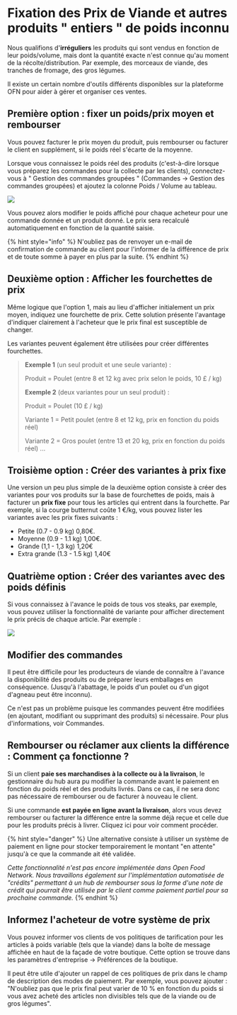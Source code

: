 # Fixation des Prix de Viande et autres produits " entiers " de poids inconnu

Nous qualifions d'**irréguliers** les produits qui sont vendus en fonction de leur poids/volume, mais dont la quantité exacte n'est connue qu'au moment de la récolte/distribution. Par exemple, des morceaux de viande, des tranches de fromage, des gros légumes. 

Il existe un certain nombre d'outils différents disponibles sur la plateforme OFN pour aider à gérer et organiser ces ventes.

## Première option : fixer un poids/prix moyen et rembourser

Vous pouvez facturer le prix moyen du produit, puis rembourser ou facturer le client en supplément, si le poids réel s'écarte de la moyenne. 

Lorsque vous connaissez le poids réel des produits \(c'est-à-dire lorsque vous préparez les commandes pour la collecte par les clients\), connectez-vous à " Gestion des commandes groupées " \(Commandes -&gt; Gestion des commandes groupées\) et ajoutez la colonne Poids / Volume au tableau.

![](../../.gitbook/assets/bom1.jpg)

Vous pouvez alors modifier le poids affiché pour chaque acheteur pour une commande donnée et un produit donné. Le prix sera recalculé automatiquement en fonction de la quantité saisie.

{% hint style="info" %}
N'oubliez pas de renvoyer un e-mail de confirmation de commande au client pour l'informer de la différence de prix et de toute somme à payer en plus par la suite.
{% endhint %}

## Deuxième option : Afficher les fourchettes de prix

Même logique que l'option 1, mais au lieu d'afficher initialement un prix moyen, indiquez une fourchette de prix. Cette solution présente l'avantage d'indiquer clairement à l'acheteur que le prix final est susceptible de changer. 

Les variantes peuvent également être utilisées pour créer différentes fourchettes.

> **Exemple 1** \(un seul produit et une seule variante\) : 
>
> Produit = Poulet \(entre 8 et 12 kg avec prix selon le poids, 10 £ / kg\) 
>
> **Exemple 2** \(deux variantes pour un seul produit\) : 
>
> Produit = Poulet \(10 £ / kg\) 
>
> Variante 1 = Petit poulet \(entre 8 et 12 kg, prix en fonction du poids réel\) 
>
> Variante 2 = Gros poulet \(entre 13 et 20 kg, prix en fonction du poids réel\) ...

## Troisième option : Créer des variantes à prix fixe 

Une version un peu plus simple de la deuxième option consiste à créer des variantes pour vos produits sur la base de fourchettes de poids, mais à facturer un **prix fixe** pour tous les articles qui entrent dans la fourchette. Par exemple, si la courge butternut coûte 1 €/kg, vous pouvez lister les variantes avec les prix fixes suivants :

* Petite \(0.7 - 0.9 kg\) 0,80€. 
* Moyenne \(0.9 - 1.1 kg\) 1,00€. 
* Grande \(1,1 - 1,3 kg\) 1,20€ 
* Extra grande \(1.3 - 1.5 kg\) 1,40€

## Quatrième option : Créer des variantes avec des poids définis

Si vous connaissez à l'avance le poids de tous vos steaks, par exemple, vous pouvez utiliser la fonctionnalité de variante pour afficher directement le prix précis de chaque article. Par exemple :

![](../../.gitbook/assets/knownweight.jpg)

## Modifier des commandes

Il peut être difficile pour les producteurs de viande de connaître à l'avance la disponibilité des produits ou de préparer leurs emballages en conséquence. \(Jusqu'à l'abattage, le poids d'un poulet ou d'un gigot d'agneau peut être inconnu\). 

Ce n'est pas un problème puisque les commandes peuvent être modifiées \(en ajoutant, modifiant ou supprimant des produits\) si nécessaire. Pour plus d'informations, voir Commandes.

## Rembourser ou réclamer aux clients la différence : Comment ça fonctionne ?

Si un client **paie ses marchandises à la collecte ou à la livraison**, le gestionnaire du hub aura pu modifier la commande avant le paiement en fonction du poids réel et des produits livrés. Dans ce cas, il ne sera donc pas nécessaire de rembourser ou de facturer à nouveau le client. 

Si une commande **est payée en ligne avant la livraison**, alors vous devez rembourser ou facturer la différence entre la somme déjà reçue et celle due pour les produits précis à livrer. Cliquez ici pour voir comment procéder.

{% hint style="danger" %}
Une alternative consiste à utiliser un système de paiement en ligne pour stocker temporairement le montant "en attente" jusqu'à ce que la commande ait été validée. 

_Cette fonctionnalité n'est pas encore implémentée dans Open Food Network. Nous travaillons également sur l'implémentation automatisée de "crédits" permettant à un hub de rembourser sous la forme d'une note de crédit qui pourrait être utilisée par le client comme paiement partiel pour sa prochaine commande._
{% endhint %}

## Informez l'acheteur de votre système de prix 

Vous pouvez informer vos clients de vos politiques de tarification pour les articles à poids variable \(tels que la viande\) dans la boîte de message affichée en haut de la façade de votre boutique. Cette option se trouve dans les paramètres d'entreprise -&gt; Préférences de la boutique. 

Il peut être utile d'ajouter un rappel de ces politiques de prix dans le champ de description des modes de paiement. Par exemple, vous pouvez ajouter : "N'oubliez pas que le prix final peut varier de 10 % en fonction du poids si vous avez acheté des articles non divisibles tels que de la viande ou de gros légumes".

